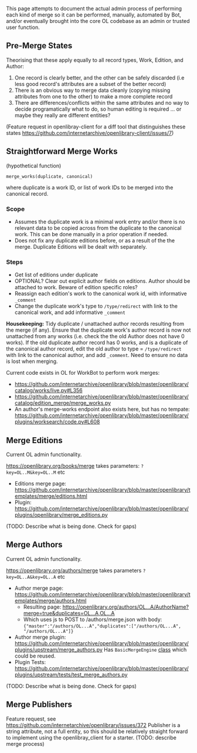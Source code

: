 This page attempts to document the actual admin process of performing each kind of merge so it can be performed, manually, automated by Bot, and/or eventually brought into the core OL codebase as an admin or trusted user function.

## Pre-Merge States

Theorising that these apply equally to all record types, Work, Edition, and Author: 

1. One record is clearly better, and the other can be safely discarded (i.e less good record's attributes are a subset of the better record)
1. There is an obvious way to merge data cleanly (copying missing attributes from one to the other) to make a more complete record
1. There are differences/conflicts within the same attributes and no way to decide programatically what to do, so human editing is required ... or maybe they really are different entities?

(Feature request in openlibray-client for a diff tool that distinguishes these states https://github.com/internetarchive/openlibrary-client/issues/7)

## Straightforward Merge Works

(hypothetical function)

    merge_works(duplicate, canonical)

where duplicate is a work ID, or list of work IDs to be merged into the canonical record.

### Scope
* Assumes the duplicate work is a minimal work entry and/or there is no relevant data to be copied across from the duplicate to the canonical work. This can be done manually in a prior operation if needed.
* Does not fix any duplicate editions before, or as a result of the the merge. Duplicate Editions will be dealt with separately.

### Steps

* Get list of editions under duplicate
* OPTIONAL? Clear out explicit author fields on editions. Author should be attached to work. Beware of edition specific roles?
* Reassign each edition's work to the canonical work id, with informative `_comment`
* Change the duplicate work's type to `/type/redirect` with link to the canonical work, and add informative `_comment`

**Housekeeping:** Tidy duplicate / unattached author records resulting from the merge (if any). Ensure that the duplicate work's author record is now not unattached from any works (i.e. check the the old Author does not have 0 works). If the old duplicate author record has 0 works, and is a duplicate of the canonical author record, edit the old author to type = `/type/redirect` with link to the canonical author, and add `_comment`.   Need to ensure no data is lost when merging.

Current code exists in OL for WorkBot to perform work merges: 
* https://github.com/internetarchive/openlibrary/blob/master/openlibrary/catalog/works/live.py#L356
* https://github.com/internetarchive/openlibrary/blob/master/openlibrary/catalog/edition_merge/merge_works.py
* An author's merge-works endpoint also exists here, but has no tempate: https://github.com/internetarchive/openlibrary/blob/master/openlibrary/plugins/worksearch/code.py#L608

## Merge Editions

Current OL admin functionality.

https://openlibrary.org/books/merge 
takes parameters: `?key=OL..M&key=OL..M` etc

* Editions merge page: https://github.com/internetarchive/openlibrary/blob/master/openlibrary/templates/merge/editions.html
* Plugin: https://github.com/internetarchive/openlibrary/blob/master/openlibrary/plugins/openlibrary/merge_editions.py

(TODO: Describe what is being done. Check for gaps)

## Merge Authors

Current OL admin functionality.

https://openlibrary.org/authors/merge
takes parameters `?key=OL..A&key=OL..A` etc
* Author merge page: https://github.com/internetarchive/openlibrary/blob/master/openlibrary/templates/merge/authors.html
  * Resulting page: https://openlibrary.org/authors/OL...A/AuthorName?merge=true&duplicates=OL...A,OL...A
  * Which uses js to POST to /authors/merge.json with body: `{"master":"/authors/OL...A","duplicates":["/authors/OL...A", "/authors/OL...A"]}`
* Author merge plugin: https://github.com/internetarchive/openlibrary/blob/master/openlibrary/plugins/upstream/merge_authors.py
Has `BasicMergeEngine` [class](https://github.com/internetarchive/openlibrary/blob/master/openlibrary/plugins/upstream/merge_authors.py#L11) which could be reused.
* Plugin Tests: https://github.com/internetarchive/openlibrary/blob/master/openlibrary/plugins/upstream/tests/test_merge_authors.py

(TODO: Describe what is being done. Check for gaps)

## Merge Publishers
Feature request, see https://github.com/internetarchive/openlibrary/issues/372
Publisher is a string attribute, not a full entity, so this should be relatively straight forward to implement using the openlibray_client for a starter.
(TODO: describe merge process)
